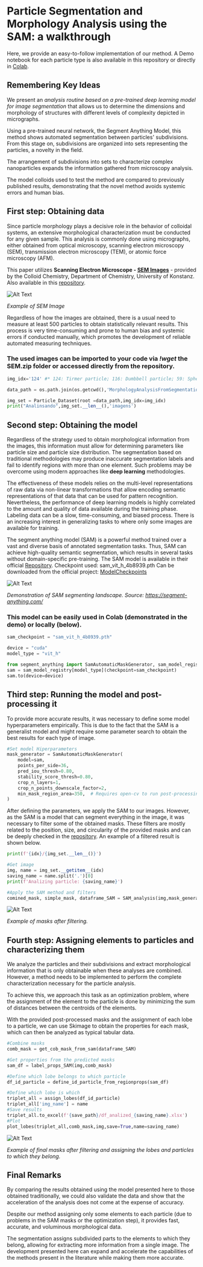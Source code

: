# Particle Segmentation and Morphology Analysis using the SAM: a walkthrough

Here, we provide an easy-to-follow implementation of our method. A Demo notebook for each particle type is also available in this repository or directly in [Colab](https://colab.research.google.com/drive/1UFRpB3hEjU9UMzZk-HT1dduNmNRnS8rY?authuser=1#scrollTo=YPmBf82vI-jz).

## Remembering Key Ideas

We present an *analysis routine based on a pre-trained deep learning model for image segmentation* that allows us to determine the dimensions and morphology of structures with different levels of complexity depicted in micrographs.

Using a pre-trained neural network, the Segment Anything Model, this method shows automated segmentation between particles' subdivisions. From this stage on, subdivisions are organized into sets representing the particles, a novelty in the field.

The arrangement of subdivisions into sets to characterize complex nanoparticles expands the information gathered from microscopy analysis.

The model colloids used to test the method are compared to previously published results, demonstrating that the novel method avoids systemic errors and human bias.

## First step: Obtaining data

Since particle morphology plays a decisive role in the behavior of colloidal systems, an extensive morphological characterization must be conducted for any given sample. This analysis is commonly done using micrographs, either obtained from optical microscopy, scanning electron microscopy (SEM), transmission electron microscopy (TEM), or atomic force microscopy (AFM). 

This paper utilizes **Scanning Electron Microscope - [SEM Images]([https://cloud.uni-konstanz.de/index.php/s/ajGGXeKxm4PYkjg?path=%2FDataset](https://kondata.uni-konstanz.de/radar/en/dataset/EsfTYSZxEqPwiVkZ?token=JkMlsbdRVNoyALehTOiy))** - provided by the Colloid Chemistry, Department of Chemistry, University of Konstanz. Also available in this [repository](Dataset). 

![Alt Text](/images_plots/SEM_example.png)

*Example of SEM Image* 

Regardless of how the images are obtained, there is a usual need to measure at least 500 particles to obtain statistically relevant results. This process is very time-consuming and prone to human bias and systemic errors if conducted manually, which promotes the development of reliable automated measuring techniques.

### The used images can be imported to your code via *!wget* the SEM.zip folder or accessed directly from the repository.

```python
img_idx='124' #* 124: Tirmer particle; 116: Dumbbell particle; 59: Sphere particle

data_path = os.path.join(os.getcwd(),'MorphologyAnalysisFromSegmentation', 'Dataset', 'SEM')

img_set = Particle_Dataset(root =data_path,img_idx=img_idx)
print("Analinsando",img_set.__len__(),'imagens')
```

## Second step: Obtaining the model

Regardless of the strategy used to obtain morphological information from the images, this information must allow for determining parameters like particle size and particle size distribution. The segmentation based on traditional methodologies may produce inaccurate segmentation labels and fail to identify regions with more than one element. Such problems may be overcome using modern approaches like **deep learning** methodologies.

The effectiveness of these models relies on the multi-level representations of raw data via non-linear transformations that allow encoding semantic representations of that data that can be used for pattern recognition. Nevertheless, the performance of deep learning models is highly correlated to the amount and quality of data available during the training phase. Labeling data can be a slow, time-consuming, and biased process. There is an increasing interest in generalizing tasks to where only some images are available for training. 

The segment anything model (SAM) is a powerful method trained over a vast and diverse basis of annotated segmentation tasks. Thus, SAM can achieve high-quality semantic segmentation, which results in several tasks without domain-specific pre-training. The SAM model is available in their official [Repository](https://github.com/facebookresearch/segment-anything#installation). Checkpoint used: sam_vit_h_4b8939.pth Can be downloaded from the official project: [ModelCheckpoints](https://github.com/facebookresearch/segment-anything#installation)


![Alt Text](/images_plots/demonstrations/SAMDemo.gif)

*Demonstration of SAM segmenting landscape. Source: https://segment-anything.com/*

### This model can be easily used in Colab (demonstrated in the demo) or locally (below).

```python
sam_checkpoint = "sam_vit_h_4b8939.pth"

device = "cuda"
model_type = "vit_h"

from segment_anything import SamAutomaticMaskGenerator, sam_model_registry
sam = sam_model_registry[model_type](checkpoint=sam_checkpoint)
sam.to(device=device)

```

## Third step: Running the model and post-processing it

To provide more accurate results, it was necessary to define some model hyperparameters empirically. This is due to the fact that the SAM is a generalist model and might require some parameter search to obtain the best results for each type of image. 

```python
#Set model Hiperparameters
mask_generator = SamAutomaticMaskGenerator(
    model=sam,
    points_per_side=36,
    pred_iou_thresh=0.80,
    stability_score_thresh=0.80,
    crop_n_layers=1,
    crop_n_points_downscale_factor=2,
    min_mask_region_area=350,  # Requires open-cv to run post-processing
)
```

After defining the parameters, we apply the SAM to our images. However, as the SAM is a model that can segment everything in the image, it was necessary to filter some of the obtained masks. These filters are mostly related to the position, size, and circularity of the provided masks and can be deeply checked in the [repository](SAM-BasedMethod\particle_seg.py). An example of a filtered result is shown below.

```python
print(f'{idx}/{img_set.__len__()}')

#Get image
img, name = img_set.__getitem__(idx)
saving_name = name.split('.')[0]
print(f'Analizing particle: {saving_name}')

#Apply the SAM method and filters 
comined_mask, simple_mask, dataframe_SAM = SAM_analysis(img,mask_generator)

```

![Alt Text](images_plots/demonstrations/mask_124_00.png)

*Example of masks after filtering.*

## Fourth step: Assigning elements to particles and characterizing them

We analyze the particles and their subdivisions and extract morphological information that is only obtainable when these analyses are combined. However, a method needs to be implemented to perform the complete characterization necessary for the particle analysis. 

To achieve this, we approach this task as an optimization problem, where the assignment of the element to the particle is done by minimizing the sum of distances between the centroids of the elements. 

With the provided post-processed masks and the assignment of each lobe to a particle, we can use Skimage to obtain the properties for each mask, which can then be analyzed as typical tabular data.

```python
#Combine masks
comb_mask = get_cob_mask_from_sam(dataframe_SAM)

#Get properties from the predicted masks
sam_df = label_props_SAM(img,comb_mask)

#Define which lobe belongs to which particle
df_id_particle = define_id_particle_from_regionprops(sam_df)

#Define which lobe is which
triplet_all = assign_lobes(df_id_particle)
triplet_all['img_name'] = name
#Save results
triplet_all.to_excel(f'{save_path}/df_analized_{saving_name}.xlsx')
#Plot
plot_lobes(triplet_all,comb_mask,img,save=True,name=saving_name)
```
![Alt Text](/SAM-BasedMethod/results/trimers/result_example_124_00.png)

*Example of final masks after filtering and assigning the lobes and particles to which they belong.*


## Final Remarks 

By comparing the results obtained using the model presented here to those obtained traditionally, we could also validate the data and show that the acceleration of the analysis does not come at the expense of accuracy. 

Despite our method assigning only some elements to each particle (due to problems in the SAM masks or the optimization step), it provides fast, accurate, and voluminous morphological data.

The segmentation assigns subdivided parts to the elements to which they belong, allowing for extracting more information from a single image. The development presented here can expand and accelerate the capabilities of the methods present in the literature while making them more accurate. 

